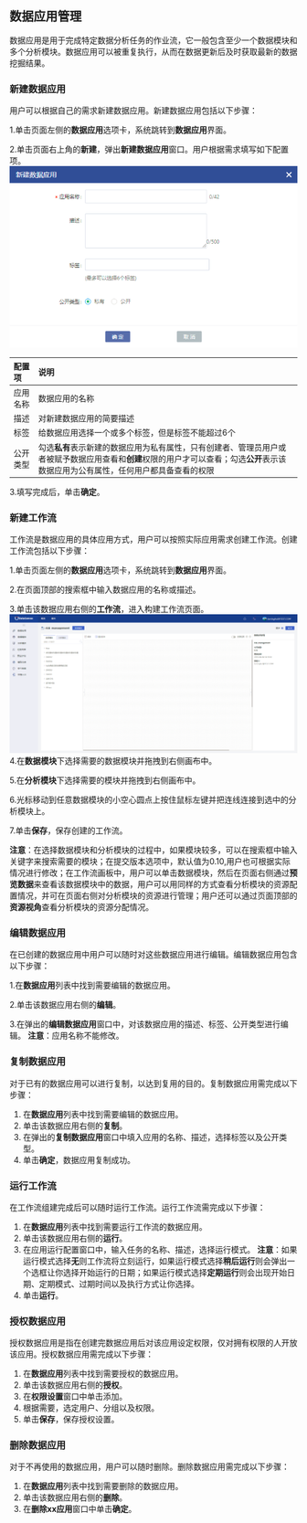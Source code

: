 ## 数据应用管理

数据应用是用于完成特定数据分析任务的作业流，它一般包含至少一个数据模块和多个分析模块。数据应用可以被重复执行，从而在数据更新后及时获取最新的数据挖掘结果。

### 新建数据应用
用户可以根据自己的需求新建数据应用。新建数据应用包括以下步骤：

1.单击页面左侧的**数据应用**选项卡，系统跳转到**数据应用**界面。

2.单击页面右上角的**新建**，弹出**新建数据应用**窗口。用户根据需求填写如下配置项。
![](/assets/new_data_application.png)
    
| 配置项 | 说明 |
| :--- | :--- | 
| 应用名称 | 数据应用的名称 |
| 描述 | 对新建数据应用的简要描述 |
| 标签 | 给数据应用选择一个或多个标签，但是标签不能超过6个|
| 公开类型 | 勾选**私有**表示新建的数据应用为私有属性，只有创建者、管理员用户或者被赋予数据应用查看和**创建**权限的用户才可以查看；勾选**公开**表示该数据应用为公有属性，任何用户都具备查看的权限 |

3.填写完成后，单击**确定**。

### 新建工作流
工作流是数据应用的具体应用方式，用户可以按照实际应用需求创建工作流。创建工作流包括以下步骤：

1.单击页面左侧的**数据应用**选项卡，系统跳转到**数据应用**界面。

2.在页面顶部的搜索框中输入数据应用的名称或描述。

3.单击该数据应用右侧的**工作流**，进入构建工作流页面。
![](/assets/工作流组建.png)
4.在**数据模块**下选择需要的数据模块并拖拽到右侧画布中。

5.在**分析模块**下选择需要的模块并拖拽到右侧画布中。

6.光标移动到任意数据模块的小空心圆点上按住鼠标左键并把连线连接到选中的分析模块上。

7.单击**保存**，保存创建的工作流。

**注意**：在选择数据模块和分析模块的过程中，如果模块较多，可以在搜索框中输入关键字来搜索需要的模块；在提交版本选项中，默认值为0.10,用户也可根据实际情况进行修改；在工作流画板中，用户可以单击数据模块，然后在页面右侧通过**预览数据**来查看该数据模块中的数据，用户可以用同样的方式查看分析模块的资源配置情况，并可在页面右侧对分析模块的资源进行管理；用户还可以通过页面顶部的**资源视角**查看分析模块的资源分配情况。

### 编辑数据应用
在已创建的数据应用中用户可以随时对这些数据应用进行编辑。编辑数据应用包含以下步骤：

1.在**数据应用**列表中找到需要编辑的数据应用。

2.单击该数据应用右侧的**编辑**。

3.在弹出的**编辑数据应用**窗口中，对该数据应用的描述、标签、公开类型进行编辑。
**注意**：应用名称不能修改。

### 复制数据应用
对于已有的数据应用可以进行复制，以达到复用的目的。复制数据应用需完成以下步骤：
1. 在**数据应用**列表中找到需要编辑的数据应用。
2. 单击该数据应用右侧的**复制**。
3. 在弹出的**复制数据应用**窗口中填入应用的名称、描述，选择标签以及公开类型。
4. 单击**确定**，数据应用复制成功。
### 运行工作流
在工作流组建完成后可以随时运行工作流。运行工作流需完成以下步骤：
1. 在**数据应用**列表中找到需要运行工作流的数据应用。
2. 单击该数据应用右侧的**运行**。
3. 在应用运行配置窗口中，输入任务的名称、描述，选择运行模式。
**注意**：如果运行模式选择**无**则工作流将立刻运行，如果运行模式选择**稍后运行**则会弹出一个选框让你选择开始运行的日期；如果运行模式选择**定期运行**则会出现开始日期、定期模式、过期时间以及执行方式让你选择。
4. 单击**运行**。
### 授权数据应用
授权数据应用是指在创建完数据应用后对该应用设定权限，仅对拥有权限的人开放该应用。授权数据应用需完成以下步骤：
1. 在**数据应用**列表中找到需要授权的数据应用。
2. 单击该数据应用右侧的**授权**。
3. 在**权限设置**窗口中单击添加。
4. 根据需要，选定用户、分组以及权限。
5. 单击**保存**，保存授权设置。
### 删除数据应用
对于不再使用的数据应用，用户可以随时删除。删除数据应用需完成以下步骤：
1. 在**数据应用**列表中找到需要删除的数据应用。
2. 单击该数据应用右侧的**删除**。
3. 在**删除xx应用**窗口中单击**确定**。

